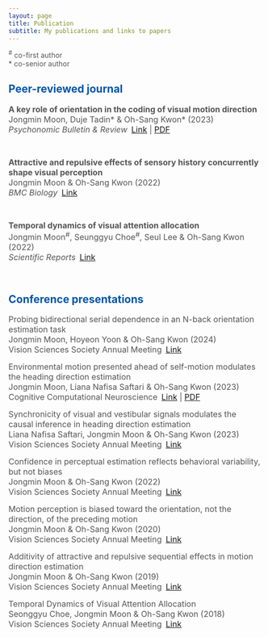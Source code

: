 ```yaml
---
layout: page
title: Publication
subtitle: My publications and links to papers
---
```

<script type="text/javascript" src="https://d1bxh8uas1mnw7.cloudfront.net/assets/embed.js"></script>
<script async src="https://badge.dimensions.ai/badge.js" charset="utf-8"></script>

<span style="font-size: 14px !important; color: #555;">
<sup>#</sup> co-first author
<br>* co-senior author
</span>

<h2><span style="color: #0055A9;">Peer-reviewed journal</span></h2>

<p><span style="font-size: 16px !important; color: #555;">
  <b>A key role of orientation in the coding of visual motion direction</b>
  <br>Jongmin Moon, Duje Tadin* & Oh-Sang Kwon* (2023)
  <br><i>Psychonomic Bulletin & Review</i>&ensp;<a href="https://link.springer.com/article/10.3758/s13423-022-02181-2">Link</a> | <a href="/pdfs/Moon_2023_PB&R".pdf">PDF</a>
</span></p>
  
<div style="display: inline-block;">
<div data-badge-type="donut" data-doi="10.3758/s13423-022-02181-2" data-badge-popover='left' data-hide-no-mentions="true" class="altmetric-embed" style="display: inline-block;"></div> &nbsp;
<span class="__dimensions_badge_embed__" data-doi="10.3758/s13423-022-02181-2" data-legend="hover-right" data-style="small_circle" style="display: inline-block;"></span>
</div>

<p><span style="font-size: 16px !important; color: #555;">
  <b>Attractive and repulsive effects of sensory history concurrently shape visual perception</b>
  <br>Jongmin Moon & Oh-Sang Kwon (2022)
  <br><i>BMC Biology</i>&ensp;<a href="https://link.springer.com/article/10.1186/s12915-022-01444-7">Link</a>
</span></p>

<div style="display: inline-block;">
<div data-badge-type="donut" data-doi="110.1186/s12915-022-01444-7" data-badge-popover='left' data-hide-no-mentions="true" class="altmetric-embed" style="display: inline-block;"></div> &nbsp;
<span class="__dimensions_badge_embed__" data-doi="10.1101/2022.02.24.481765" data-legend="hover-bottom" data-style="small_circle" style="display: inline-block;"></span>&nbsp;
<span class="__dimensions_badge_embed__" data-doi="10.1186/s12915-022-01444-7" data-legend="hover-right" data-style="small_circle" style="display: inline-block;"></span>
</div>

<p><span style="font-size: 16px !important; color: #555;">
  <b>Temporal dynamics of visual attention allocation</b>
  <br>Jongmin Moon<sup>#</sup>, Seunggyu Choe<sup>#</sup>, Seul Lee & Oh-Sang Kwon (2022)
  <br><i>Scientific Reports</i>&ensp;<a href="https://www.nature.com/articles/s41598-019-40281-7">Link</a>
</span></p>

<div style="display: inline-block;">
<div data-badge-type="donut" data-doi="10.1038/s41598-019-40281-7" data-badge-popover='left' data-hide-no-mentions="true" class="altmetric-embed" style="display: inline-block;"></div> &nbsp;
<span class="__dimensions_badge_embed__" data-doi="10.1038/s41598-019-40281-7" data-legend="hover-right" data-style="small_circle" style="display: inline-block;"></span>
</div>

<h2><span style="color: #0055A9;">Conference presentations</span></h2>

<p><span style="font-size: 16px !important; color: #555;">
  Probing bidirectional serial dependence in an N-back orientation estimation task
  <br>Jongmin Moon, Hoyeon Yoon & Oh-Sang Kwon (2024)
  <br>Vision Sciences Society Annual Meeting&ensp;<a href="https://doi.org/10.1167/jov.24.10.367">Link</a>
</span></p>

<p><span style="font-size: 16px !important; color: #555;">
  Environmental motion presented ahead of self-motion modulates the heading direction estimation
  <br>Jongmin Moon, Liana Nafisa Saftari & Oh-Sang Kwon (2023)
  <br>Cognitive Computational Neuroscience&ensp;<a href="https://2023.ccneuro.org/view_paper217e.html?PaperNum=1222">Link</a> | <a href="https://2023.ccneuro.org/proceedings/0000386.pdf?s=W&pn=1222">PDF</a>
</span></p>

<p><span style="font-size: 16px !important; color: #555;">
  Synchronicity of visual and vestibular signals modulates the causal inference in heading direction estimation
  <br>Liana Nafisa Saftari, Jongmin Moon & Oh-Sang Kwon (2023)
  <br>Vision Sciences Society Annual Meeting&ensp;<a href="https://doi.org/10.1167/jov.23.9.5227">Link</a>
</span></p>

<p><span style="font-size: 16px !important; color: #555;">
  Confidence in perceptual estimation reflects behavioral variability, but not biases
  <br>Jongmin Moon & Oh-Sang Kwon (2022)
  <br>Vision Sciences Society Annual Meeting&ensp;<a href="https://doi.org/10.1167/jov.22.14.3920">Link</a>
</span></p>

<p><span style="font-size: 16px !important; color: #555;">
  Motion perception is biased toward the orientation, not the direction, of the preceding motion
  <br>Jongmin Moon & Oh-Sang Kwon (2020)
  <br>Vision Sciences Society Annual Meeting&ensp;<a href="https://doi.org/10.1167/jov.20.11.1762">Link</a>
</span></p>

<p><span style="font-size: 16px !important; color: #555;">
  Additivity of attractive and repulsive sequential effects in motion direction estimation
  <br>Jongmin Moon & Oh-Sang Kwon (2019)
  <br>Vision Sciences Society Annual Meeting&ensp;<a href="https://doi.org/10.1167/19.10.295a">Link</a>
</span></p>

<p><span style="font-size: 16px !important; color: #555;">
  Temporal Dynamics of Visual Attention Allocation
  <br>Seonggyu Choe, Jongmin Moon & Oh-Sang Kwon (2018)
  <br>Vision Sciences Society Annual Meeting&ensp;<a href="https://doi.org/10.1167/18.10.1025">Link</a>
</span></p>
